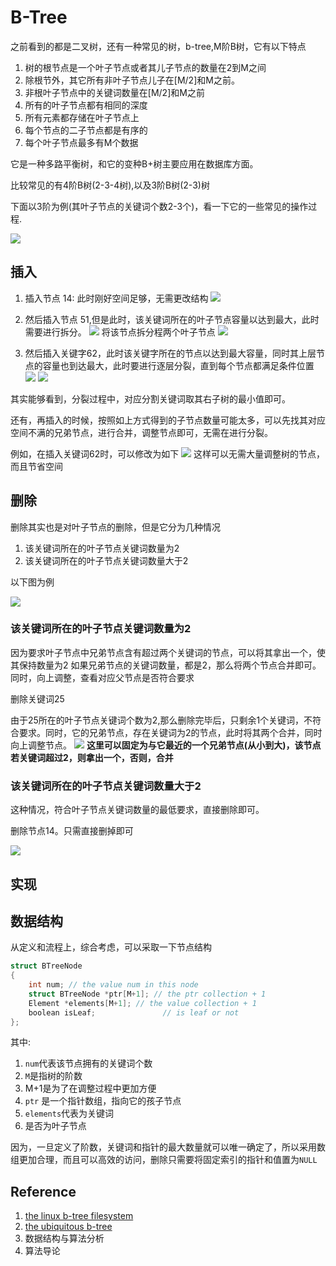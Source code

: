 # B-Tree 

之前看到的都是二叉树，还有一种常见的树，b-tree,M阶B树，它有以下特点

1. 树的根节点是一个叶子节点或者其儿子节点的数量在2到M之间
2. 除根节外，其它所有非叶子节点儿子在[M/2]和M之前。
3. 非根叶子节点中的关键词数量在[M/2]和M之前
4. 所有的叶子节点都有相同的深度
5. 所有元素都存储在叶子节点上
6. 每个节点的二子节点都是有序的
7. 每个叶子节点最多有M个数据


   
它是一种多路平衡树，和它的变种B+树主要应用在数据库方面。

比较常见的有4阶B树(2-3-4树),以及3阶B树(2-3)树

下面以3阶为例(其叶子节点的关键词个数2-3个)，看一下它的一些常见的操作过程.

![](https://raw.githubusercontent.com/hsjfans/git_resource/master/20190425075540.png)


## 插入

1. 插入节点 14: 此时刚好空间足够，无需更改结构
   ![](https://raw.githubusercontent.com/hsjfans/git_resource/master/20190425075813.png)

2. 然后插入节点 51,但是此时，该关键词所在的叶子节点容量以达到最大，此时需要进行拆分。
![](https://raw.githubusercontent.com/hsjfans/git_resource/master/20190425080812.png)
将该节点拆分程两个叶子节点
![](https://raw.githubusercontent.com/hsjfans/git_resource/master/20190425081112.png)

3. 然后插入关键字62，此时该关键字所在的节点以达到最大容量，同时其上层节点的容量也到达最大，此时要进行逐层分裂，直到每个节点都满足条件位置
![](https://raw.githubusercontent.com/hsjfans/git_resource/master/20190425083950.png)
![](https://raw.githubusercontent.com/hsjfans/git_resource/master/20190425084543.png)


其实能够看到，分裂过程中，对应分割关键词取其右子树的最小值即可。

还有，再插入的时候，按照如上方式得到的子节点数量可能太多，可以先找其对应空间不满的兄弟节点，进行合并，调整节点即可，无需在进行分裂。

例如，在插入关键词62时，可以修改为如下
![](https://raw.githubusercontent.com/hsjfans/git_resource/master/20190425085151.png)
这样可以无需大量调整树的节点，而且节省空间

## 删除

删除其实也是对叶子节点的删除，但是它分为几种情况
1. 该关键词所在的叶子节点关键词数量为2
2. 该关键词所在的叶子节点关键词数量大于2

以下图为例

![](https://raw.githubusercontent.com/hsjfans/git_resource/master/20190425091009.png)
   
### 该关键词所在的叶子节点关键词数量为2

因为要求叶子节点中兄弟节点含有超过两个关键词的节点，可以将其拿出一个，使其保持数量为2
如果兄弟节点的关键词数量，都是2，那么将两个节点合并即可。
同时，向上调整，查看对应父节点是否符合要求

删除关键词25

由于25所在的叶子节点关键词个数为2,那么删除完毕后，只剩余1个关键词，不符合要求。同时，它的兄弟节点，存在关键词为2的节点，此时将其两个合并，同时向上调整节点。
![](https://raw.githubusercontent.com/hsjfans/git_resource/master/20190425091240.png)
**这里可以固定为与它最近的一个兄弟节点(从小到大)，该节点若关键词超过2，则拿出一个，否则，合并**


### 该关键词所在的叶子节点关键词数量大于2

这种情况，符合叶子节点关键词数量的最低要求，直接删除即可。

删除节点14。只需直接删掉即可

![](https://raw.githubusercontent.com/hsjfans/git_resource/master/20190425091808.png)


## 实现

## 数据结构

从定义和流程上，综合考虑，可以采取一下节点结构

```c
struct BTreeNode
{
    int num; // the value num in this node
    struct BTreeNode *ptr[M+1]; // the ptr collection + 1 
    Element *elements[M+1]; // the value collection + 1 
    boolean isLeaf;               // is leaf or not
};

```

其中:
1. `num`代表该节点拥有的关键词个数
2. `M`是指树的阶数
3. M+1是为了在调整过程中更加方便
4. `ptr` 是一个指针数组，指向它的孩子节点
5. `elements`代表为关键词
6. 是否为叶子节点

因为，一旦定义了阶数，关键词和指针的最大数量就可以唯一确定了，所以采用数组更加合理，而且可以高效的访问，删除只需要将固定索引的指针和值置为`NULL`





## Reference

1. [the linux b-tree filesystem](https://domino.research.ibm.com/library/cyberdig.nsf/papers/6E1C5B6A1B6EDD9885257A38006B6130/$File/rj10501.pdf)
2. [the ubiquitous b-tree](http://people.cs.aau.dk/~simas/aalg06/UbiquitBtree.pdf)
3. 数据结构与算法分析
4. 算法导论
